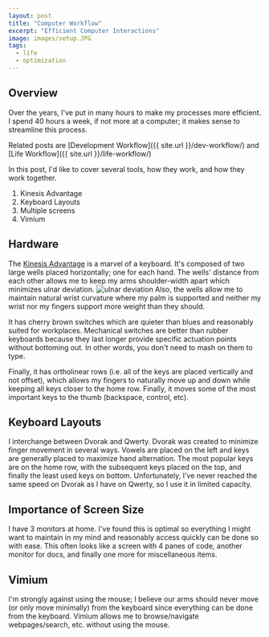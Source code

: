 ```yaml
---
layout: post
title: "Computer Workflow"
excerpt: "Efficient Computer Interactions"
image: images/setup.JPG
tags: 
  - life
  - optimization
---
```


## Overview
Over the years, I've put in many hours to make my processes more efficient. I spend 40 hours a week, if not more
at a computer; it makes sense to streamline this process.

Related posts are [Development Workflow]({{ site.url }}/dev-workflow/) and [Life Workflow]({{ site.url }}/life-workflow/)

In this post, I'd like to cover several tools, how they work, and how they work together.

1. Kinesis Advantage
2. Keyboard Layouts
3. Multiple screens
4. Vimium

## Hardware
The [Kinesis Advantage](https://kinesis-ergo.com/shop/advantage2/) is a marvel of a keyboard. It's composed of
two large wells placed horizontally; one for each hand. The wells' distance from each other allows me to keep my
arms shoulder-width apart which minimizes ulnar deviation. ![ulnar deviation]({{site.url}}/images/comp-workflow/wrist.png)
Also, the wells allow me to maintain natural wrist curvature where my palm is supported and neither my wrist nor
my fingers support more weight than they should.

It has cherry brown switches which are quieter than blues and reasonably suited for workplaces. Mechanical
switches are better than rubber keyboards because they last longer provide specific actuation points without
bottoming out. In other words, you don't need to mash on them to type. 

Finally, it has ortholinear rows (i.e. all of the keys are placed vertically and not offset), which allows my fingers
to naturally move up and down while keeping all keys closer to the home row. Finally, it moves some of the most
important keys to the thumb (backspace, control, etc).


## Keyboard Layouts
I interchange between Dvorak and Qwerty. Dvorak was created to minimize finger movement in several ways. Vowels are placed on 
the left and keys are generally placed to maximize hand alternation. The most popular keys are on the home row,
with the subsequent keys placed on the top, and finally the least used keys on bottom. Unfortunately, I've never reached
the same speed on Dvorak as I have on Qwerty, so I use it in limited capacity.

## Importance of Screen Size
I have 3 monitors at home. I've found this is optimal so everything I might want to maintain in my mind and reasonably
access quickly can be done so with ease. This often looks like a screen with 4 panes of code, another monitor for docs,
and finally one more for miscellaneous items.

## Vimium
I'm strongly against using the mouse; I believe our arms should never move (or only move minimally) from the keyboard
since everything can be done from the keyboard. Vimium allows me to browse/navigate webpages/search, etc. without
using the mouse.
